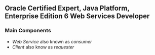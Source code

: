 ## Oracle Certified Expert, Java Platform, Enterprise Edition 6 Web Services Developer

### Main Components
* *Web Service* also known as *consumer*
* *Client* also know as *requester*